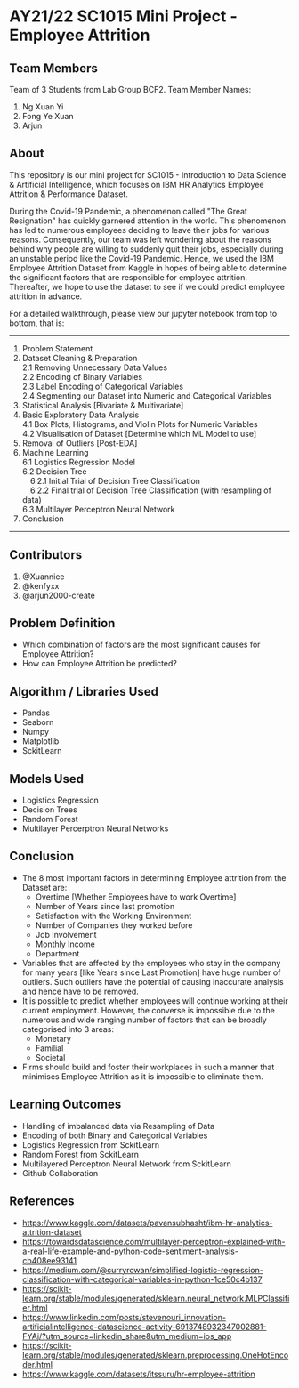 # AY21/22 SC1015 Mini Project - Employee Attrition

## Team Members
Team of 3 Students from Lab Group BCF2.
Team Member Names:
1. Ng Xuan Yi
2. Fong Ye Xuan
3. Arjun

## About
This repository is our mini project for SC1015 - Introduction to Data Science & Artificial Intelligence, which focuses on IBM HR Analytics Employee Attrition & Performance Dataset.

During the Covid-19 Pandemic, a phenomenon called "The Great Resignation" has quickly garnered attention in the world. This phenomenon has led to numerous employees deciding to leave their jobs for various reasons. Consequently, our team was left wondering about the reasons behind why people are willing to suddenly quit their jobs, especially during an unstable period like the Covid-19 Pandemic. Hence, we used the IBM Employee Attrition Dataset from Kaggle in hopes of being able to determine the significant factors that are responsible for employee attrition. Thereafter, we hope to use the dataset to see if we could predict employee attrition in advance.

For a detailed walkthrough, please view our jupyter notebook from top to bottom, that is:

---
1. Problem Statement  
2. Dataset Cleaning & Preparation  
  2.1 Removing Unnecessary Data Values  
  2.2 Encoding of Binary Variables  
  2.3 Label Encoding of Categorical Variables  
  2.4 Segmenting our Dataset into Numeric and Categorical Variables  
3. Statistical Analysis [Bivariate & Multivariate]  
4. Basic Exploratory Data Analysis  
  4.1 Box Plots, Histograms, and Violin Plots for Numeric Variables  
  4.2 Visualisation of Dataset [Determine which ML Model to use]  
5. Removal of Outliers [Post-EDA]  
6. Machine Learning  
  6.1 Logistics Regression Model  
  6.2 Decision Tree    
      &emsp;6.2.1 Initial Trial of Decision Tree Classification    
      &emsp;6.2.2 Final trial of Decision Tree Classification (with resampling of data)    
  6.3 Multilayer Perceptron Neural Network  
7. Conclusion  
---

## Contributors
1. @Xuanniee
2. @kenfyxx
3. @arjun2000-create

## Problem Definition
* Which combination of factors are the most significant causes for Employee Attrition?
* How can Employee Attrition be predicted?

## Algorithm / Libraries Used
* Pandas
* Seaborn
* Numpy
* Matplotlib
* SckitLearn

## Models Used
* Logistics Regression
* Decision Trees
* Random Forest
* Multilayer Percerptron Neural Networks

## Conclusion
* The 8 most important factors in determining Employee attrition from the Dataset are:
  * Overtime [Whether Employees have to work Overtime]  
  * Number of Years since last promotion  
  * Satisfaction with the Working Environment  
  * Number of Companies they worked before  
  * Job Involvement  
  * Monthly Income  
  * Department  
* Variables that are affected by the employees who stay in the company for many years [like Years since Last Promotion] have huge number of outliers. Such outliers have the potential of causing inaccurate analysis and hence have to be removed.
* It is possible to predict whether employees will continue working at their current employment. However, the converse is impossible due to the numerous and wide ranging number of factors that can be broadly categorised into 3 areas:
  * Monetary
  * Familial
  * Societal
* Firms should build and foster their workplaces in such a manner that minimises Employee Attrition as it is impossible to eliminate them.

## Learning Outcomes
* Handling of imbalanced data via Resampling of Data
* Encoding of both Binary and Categorical Variables
* Logistics Regression from SckitLearn
* Random Forest from SckitLearn
* Multilayered Perceptron Neural Network from SckitLearn
* Github Collaboration

## References
* https://www.kaggle.com/datasets/pavansubhasht/ibm-hr-analytics-attrition-dataset
* https://towardsdatascience.com/multilayer-perceptron-explained-with-a-real-life-example-and-python-code-sentiment-analysis-cb408ee93141
* https://medium.com/@curryrowan/simplified-logistic-regression-classification-with-categorical-variables-in-python-1ce50c4b137
* https://scikit-learn.org/stable/modules/generated/sklearn.neural_network.MLPClassifier.html
* https://www.linkedin.com/posts/stevenouri_innovation-artificialintelligence-datascience-activity-6913748932347002881-FYAj/?utm_source=linkedin_share&utm_medium=ios_app
* https://scikit-learn.org/stable/modules/generated/sklearn.preprocessing.OneHotEncoder.html
* https://www.kaggle.com/datasets/itssuru/hr-employee-attrition
